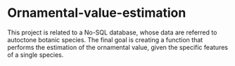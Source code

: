 # Ornamental-value-estimation
This project is related to a No-SQL database, whose data are referred to autoctone botanic species. The final goal is creating a function that performs the estimation of the ornamental value, given the specific features of a single species.

